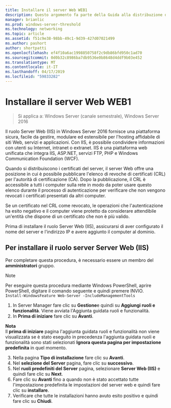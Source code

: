 ```yaml
---
title: Installare il server Web WEB1
description: Questo argomento fa parte della Guida alla distribuzione di un Server dei certificati per le distribuzioni Wireless e cablate 802.1 X
manager: brianlic
ms.prod: windows-server-threshold
ms.technology: networking
ms.topic: article
ms.assetid: f51c9e38-98bb-49c1-9d39-427d07021499
ms.author: pashort
author: shortpatti
ms.openlocfilehash: ef4f10a6ac1998850758f2c9db86bfd950c1ad70
ms.sourcegitcommit: 0d0b32c8986ba7db9536e0b8648d4ddf9b03e452
ms.translationtype: MT
ms.contentlocale: it-IT
ms.lasthandoff: 04/17/2019
ms.locfileid: "59833282"
---
```

# <a name="install-the-web-server-web1"></a>Installare il server Web WEB1

>Si applica a: Windows Server (canale semestrale), Windows Server 2016

Il ruolo Server Web (IIS) in Windows Server 2016 fornisce una piattaforma sicura, facile da gestire, modulare ed estensibile per l'hosting affidabile di siti Web, servizi e applicazioni. Con IIS, è possibile condividere informazioni con utenti su Internet, intranet o extranet. IIS è una piattaforma web unificata che integra IIS, ASP.NET, servizi FTP, PHP e Windows Communication Foundation (WCF).  

Quando si distribuiscono i certificati del server, il server Web offre una posizione in cui è possibile pubblicare l'elenco di revoche di certificati (CRL) per l'autorità di certificazione (CA). Dopo la pubblicazione, il CRL è accessibile a tutti i computer sulla rete in modo da poter usare questo elenco durante il processo di autenticazione per verificare che non vengono revocati i certificati presentati da altri computer.   

Se un certificato nel CRL come revocato, le operazioni che l'autenticazione ha esito negativo e il computer viene protetto da considerare attendibile un'entità che dispone di un certificato che non è più valido.  

Prima di installare il ruolo Server Web (IIS), assicurarsi di aver configurato il nome del server e l'indirizzo IP e avere aggiunto il computer al dominio.  

## <a name="to-install-the-web-server-iis-server-role"></a>Per installare il ruolo server Server Web (IIS)  
Per completare questa procedura, è necessario essere un membro del **amministratori** gruppo.  

>[!NOTE]  
>Per eseguire questa procedura mediante Windows PowerShell, aprire PowerShell, digitare il comando seguente e quindi premere INVIO.  
`Install-WindowsFeature Web-Server -IncludeManagementTools`  

1.  In Server Manager fare clic su **Gestione**e quindi su **Aggiungi ruoli e funzionalità**. Viene avviata l'Aggiunta guidata ruoli e funzionalità.  
2.  In **Prima di iniziare** fare clic su **Avanti**.  

**Nota**   
Il **prima di iniziare** pagina l'aggiunta guidata ruoli e funzionalità non viene visualizzata se è stato eseguito in precedenza l'aggiunta guidata ruoli e funzionalità sono stati selezionati **Ignora questa pagina per impostazione predefinita** in quel momento.  

3.  Nella pagina **Tipo di installazione** fare clic su **Avanti**.  
4.  Nel **selezione del Server** pagina, fare clic su **successivo**.  
5.  Nel **ruoli predefiniti del Server** pagina, selezionare **Server Web (IIS)** e quindi fare clic su **Next**.  
6.  Fare clic su **Avanti** fino a quando non è stato accettato tutte l'impostazione predefinita le impostazioni del server web e quindi fare clic su **installare**.  
7.  Verificare che tutte le installazioni hanno avuto esito positivo e quindi fare clic su **Chiudi**.
